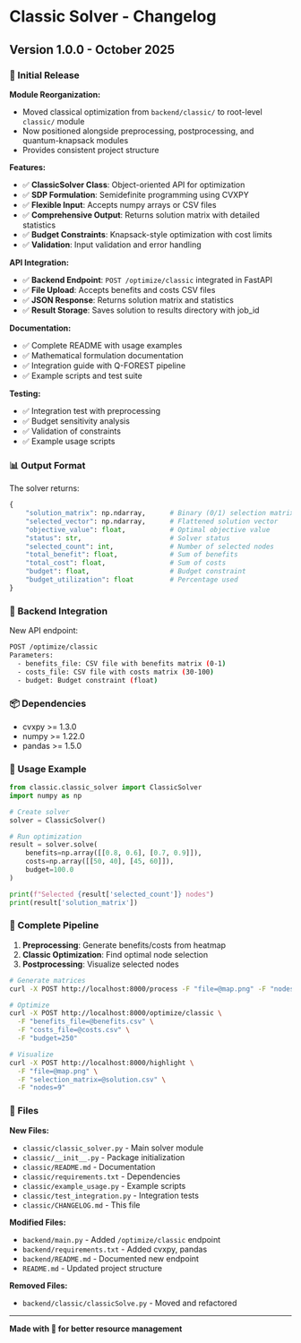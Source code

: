 # Classic Solver - Changelog

## Version 1.0.0 - October 2025

### 🎉 Initial Release

**Module Reorganization:**
- Moved classical optimization from `backend/classic/` to root-level `classic/` module
- Now positioned alongside preprocessing, postprocessing, and quantum-knapsack modules
- Provides consistent project structure

**Features:**
- ✅ **ClassicSolver Class**: Object-oriented API for optimization
- ✅ **SDP Formulation**: Semidefinite programming using CVXPY
- ✅ **Flexible Input**: Accepts numpy arrays or CSV files
- ✅ **Comprehensive Output**: Returns solution matrix with detailed statistics
- ✅ **Budget Constraints**: Knapsack-style optimization with cost limits
- ✅ **Validation**: Input validation and error handling

**API Integration:**
- ✅ **Backend Endpoint**: `POST /optimize/classic` integrated in FastAPI
- ✅ **File Upload**: Accepts benefits and costs CSV files
- ✅ **JSON Response**: Returns solution matrix and statistics
- ✅ **Result Storage**: Saves solution to results directory with job_id

**Documentation:**
- ✅ Complete README with usage examples
- ✅ Mathematical formulation documentation
- ✅ Integration guide with Q-FOREST pipeline
- ✅ Example scripts and test suite

**Testing:**
- ✅ Integration test with preprocessing
- ✅ Budget sensitivity analysis
- ✅ Validation of constraints
- ✅ Example usage scripts

### 📊 Output Format

The solver returns:
```python
{
    "solution_matrix": np.ndarray,      # Binary (0/1) selection matrix
    "selected_vector": np.ndarray,      # Flattened solution vector
    "objective_value": float,           # Optimal objective value
    "status": str,                      # Solver status
    "selected_count": int,              # Number of selected nodes
    "total_benefit": float,             # Sum of benefits
    "total_cost": float,                # Sum of costs
    "budget": float,                    # Budget constraint
    "budget_utilization": float         # Percentage used
}
```

### 🔗 Backend Integration

New API endpoint:
```bash
POST /optimize/classic
Parameters:
  - benefits_file: CSV file with benefits matrix (0-1)
  - costs_file: CSV file with costs matrix (30-100)
  - budget: Budget constraint (float)
```

### 📦 Dependencies

- cvxpy >= 1.3.0
- numpy >= 1.22.0
- pandas >= 1.5.0

### 🚀 Usage Example

```python
from classic.classic_solver import ClassicSolver
import numpy as np

# Create solver
solver = ClassicSolver()

# Run optimization
result = solver.solve(
    benefits=np.array([[0.8, 0.6], [0.7, 0.9]]),
    costs=np.array([[50, 40], [45, 60]]),
    budget=100.0
)

print(f"Selected {result['selected_count']} nodes")
print(result['solution_matrix'])
```

### 🎯 Complete Pipeline

1. **Preprocessing**: Generate benefits/costs from heatmap
2. **Classic Optimization**: Find optimal node selection
3. **Postprocessing**: Visualize selected nodes

```bash
# Generate matrices
curl -X POST http://localhost:8000/process -F "file=@map.png" -F "nodes=9"

# Optimize
curl -X POST http://localhost:8000/optimize/classic \
  -F "benefits_file=@benefits.csv" \
  -F "costs_file=@costs.csv" \
  -F "budget=250"

# Visualize
curl -X POST http://localhost:8000/highlight \
  -F "file=@map.png" \
  -F "selection_matrix=@solution.csv" \
  -F "nodes=9"
```

### 📝 Files

**New Files:**
- `classic/classic_solver.py` - Main solver module
- `classic/__init__.py` - Package initialization
- `classic/README.md` - Documentation
- `classic/requirements.txt` - Dependencies
- `classic/example_usage.py` - Example scripts
- `classic/test_integration.py` - Integration tests
- `classic/CHANGELOG.md` - This file

**Modified Files:**
- `backend/main.py` - Added `/optimize/classic` endpoint
- `backend/requirements.txt` - Added cvxpy, pandas
- `backend/README.md` - Documented new endpoint
- `README.md` - Updated project structure

**Removed Files:**
- `backend/classic/classicSolve.py` - Moved and refactored

---

**Made with 🌲 for better resource management**

